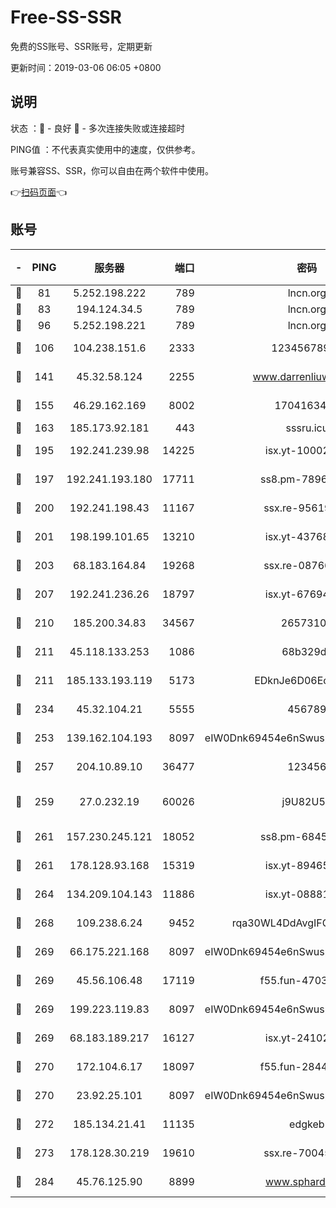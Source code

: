 # Free-SS-SSR

免费的SS账号、SSR账号，定期更新

更新时间：2019-03-06 06:05 +0800

## 说明

状态     ：🙂 - 良好 🙁 - 多次连接失败或连接超时

PING值   ：不代表真实使用中的速度，仅供参考。

账号兼容SS、SSR，你可以自由在两个软件中使用。

👉[扫码页面](https://liesauer.github.io/free-ss-ssr.github.io/)👈

## 账号

|-|PING|服务器|端口|密码|加密方式|区域|
|:----:|:----:|:-----:|-----:|:----:|:----:|:----:|
|🙂|81|5.252.198.222|789|lncn.org|rc4|JP|
|🙂|83|194.124.34.5|789|lncn.org|rc4|JP|
|🙂|96|5.252.198.221|789|lncn.org|rc4|JP|
|🙂|106|104.238.151.6|2333|12345678900|aes-256-cfb|JP|
|🙂|141|45.32.58.124|2255|www.darrenliuwei.com|aes-256-cfb|JP|
|🙂|155|46.29.162.169|8002|1704163453|aes-256-cfb|RU|
|🙂|163|185.173.92.181|443|sssru.icu|rc4-md5|RU|
|🙂|195|192.241.239.98|14225|isx.yt-10002331|aes-256-cfb|US|
|🙂|197|192.241.193.180|17711|ss8.pm-78965598|aes-256-cfb|US|
|🙂|200|192.241.198.43|11167|ssx.re-95619566|aes-256-cfb|US|
|🙂|201|198.199.101.65|13210|isx.yt-43768936|aes-256-cfb|US|
|🙂|203|68.183.164.84|19268|ssx.re-08766670|aes-256-cfb|US|
|🙂|207|192.241.236.26|18797|isx.yt-67694274|aes-256-cfb|US|
|🙂|210|185.200.34.83|34567|26573106|aes-256-cfb|US|
|🙂|211|45.118.133.253|1086|68b329da|aes-256-cfb|SG|
|🙂|211|185.133.193.119|5173|EDknJe6D06EoWDaw|aes-256-cfb|US|
|🙂|234|45.32.104.21|5555|456789|aes-256-cfb|SG|
|🙂|253|139.162.104.193|8097|eIW0Dnk69454e6nSwuspv9DmS201tQ0D|aes-256-cfb|JP|
|🙂|257|204.10.89.10|36477|123456|aes-256-cfb|US|
|🙂|259|27.0.232.19|60026|j9U82U53|xchacha20-ietf-poly1305|HK|
|🙂|261|157.230.245.121|18052|ss8.pm-68457462|aes-256-cfb|SG|
|🙂|261|178.128.93.168|15319|isx.yt-89465296|aes-256-cfb|SG|
|🙂|264|134.209.104.143|11886|isx.yt-08881056|aes-256-cfb|SG|
|🙂|268|109.238.6.24|9452|rqa30WL4DdAvgIFG6Fs3znzTa|aes-256-cfb|FR|
|🙂|269|66.175.221.168|8097|eIW0Dnk69454e6nSwuspv9DmS201tQ0D|aes-256-cfb|US|
|🙂|269|45.56.106.48|17119|f55.fun-47038034|aes-256-cfb|US|
|🙂|269|199.223.119.83|8097|eIW0Dnk69454e6nSwuspv9DmS201tQ0D|aes-256-cfb|US|
|🙂|269|68.183.189.217|16127|isx.yt-24102866|aes-256-cfb|SG|
|🙂|270|172.104.6.17|18097|f55.fun-28441819|aes-256-cfb|US|
|🙂|270|23.92.25.101|8097|eIW0Dnk69454e6nSwuspv9DmS201tQ0D|aes-256-cfb|US|
|🙂|272|185.134.21.41|11135|edgkeb|aes-256-cfb|GB|
|🙂|273|178.128.30.219|19610|ssx.re-70045890|aes-256-cfb|SG|
|🙂|284|45.76.125.90|8899|www.sphard.com|aes-256-cfb|JP|

